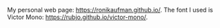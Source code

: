 My personal web page: https://ronikaufman.github.io/.
The font I used is Victor Mono: https://rubjo.github.io/victor-mono/.
